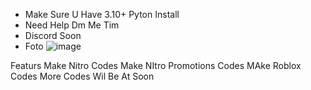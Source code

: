 - Make Sure U Have 3.10+ Pyton Install 
- Need Help Dm Me Tim
- Discord Soon
- Foto ![image](https://github.com/fanxx04/fanxx04/assets/157920223/2530e9fb-826d-4712-a4d1-e47761d8d28d)


Featurs 
Make Nitro Codes
Make NItro Promotions Codes
MAke Roblox Codes
More Codes Wil Be At Soon
